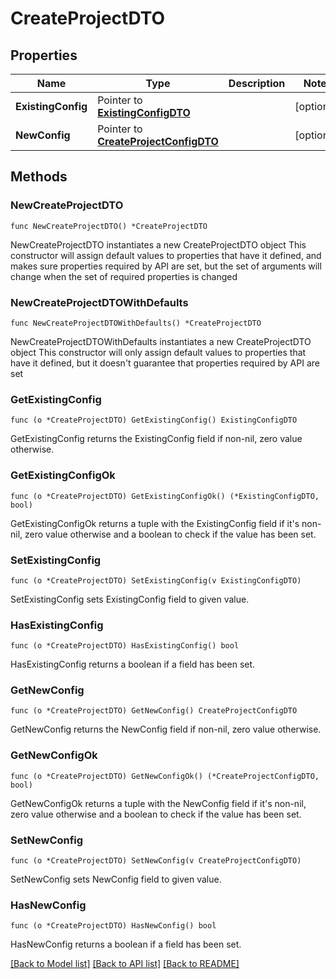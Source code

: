 # CreateProjectDTO

## Properties

Name | Type | Description | Notes
------------ | ------------- | ------------- | -------------
**ExistingConfig** | Pointer to [**ExistingConfigDTO**](ExistingConfigDTO.md) |  | [optional] 
**NewConfig** | Pointer to [**CreateProjectConfigDTO**](CreateProjectConfigDTO.md) |  | [optional] 

## Methods

### NewCreateProjectDTO

`func NewCreateProjectDTO() *CreateProjectDTO`

NewCreateProjectDTO instantiates a new CreateProjectDTO object
This constructor will assign default values to properties that have it defined,
and makes sure properties required by API are set, but the set of arguments
will change when the set of required properties is changed

### NewCreateProjectDTOWithDefaults

`func NewCreateProjectDTOWithDefaults() *CreateProjectDTO`

NewCreateProjectDTOWithDefaults instantiates a new CreateProjectDTO object
This constructor will only assign default values to properties that have it defined,
but it doesn't guarantee that properties required by API are set

### GetExistingConfig

`func (o *CreateProjectDTO) GetExistingConfig() ExistingConfigDTO`

GetExistingConfig returns the ExistingConfig field if non-nil, zero value otherwise.

### GetExistingConfigOk

`func (o *CreateProjectDTO) GetExistingConfigOk() (*ExistingConfigDTO, bool)`

GetExistingConfigOk returns a tuple with the ExistingConfig field if it's non-nil, zero value otherwise
and a boolean to check if the value has been set.

### SetExistingConfig

`func (o *CreateProjectDTO) SetExistingConfig(v ExistingConfigDTO)`

SetExistingConfig sets ExistingConfig field to given value.

### HasExistingConfig

`func (o *CreateProjectDTO) HasExistingConfig() bool`

HasExistingConfig returns a boolean if a field has been set.

### GetNewConfig

`func (o *CreateProjectDTO) GetNewConfig() CreateProjectConfigDTO`

GetNewConfig returns the NewConfig field if non-nil, zero value otherwise.

### GetNewConfigOk

`func (o *CreateProjectDTO) GetNewConfigOk() (*CreateProjectConfigDTO, bool)`

GetNewConfigOk returns a tuple with the NewConfig field if it's non-nil, zero value otherwise
and a boolean to check if the value has been set.

### SetNewConfig

`func (o *CreateProjectDTO) SetNewConfig(v CreateProjectConfigDTO)`

SetNewConfig sets NewConfig field to given value.

### HasNewConfig

`func (o *CreateProjectDTO) HasNewConfig() bool`

HasNewConfig returns a boolean if a field has been set.


[[Back to Model list]](../README.md#documentation-for-models) [[Back to API list]](../README.md#documentation-for-api-endpoints) [[Back to README]](../README.md)


